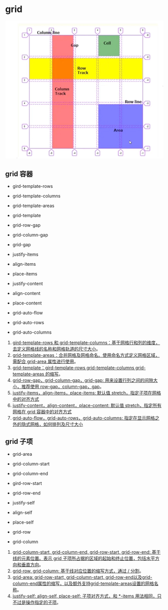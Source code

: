 # grid

![](../assets/imgs/1.png)

## grid 容器

- gird-template-rows
- grid-template-columns
- grid-template-areas
- grid-template
- grid-row-gap
- grid-column-gap
- grid-gap

- justify-items
- align-items
- place-items
- justify-content
- align-content
- place-content
- grid-auto-flow
- grid-auto-rows
- grid-auto-columns

1. [gird-template-rows 和 grid-template-columns：基于网格行和列的维度，去定义网格线的名称和网格轨道的尺寸大小](1.html)。
2. [grid-template-areas：合并网格及网格命名。使用命名方式定义网格区域，需配合 grid-area 属性进行使用](2.html)。
3. [grid-template：gird-template-rows grid-template-columns grid-template-areas 的缩写](2.html)。
4. [grid-row-gap，grid-column-gap，grid-gap: 用来设置行列之间的间隙大小，推荐使用 row-gap，column-gap，gap](3.html)。
5. [justify-items，align-items，place-items: 默认值 stretch，指定子项在网格中的对齐方式](4.html)
6. [justify-content，align-content，place-content: 默认值 stretch，指定所有网格在 grid 容器中的对齐方式](5.html)
7. [grid-auto-flow，grid-auto-rows，grid-auto-columns: 指定在显示网格之外的隐式网格，如何排列及尺寸大小](6.html)



## grid 子项

- grid-area
- grid-column-start
- grid-column-end
- gird-row-start
- grid-row-end

- justify-self
- align-self
- place-self
- grid-row
- grid-column

1. [grid-column-start, grid-column-end, grid-row-start, grid-row-end: 基于线的元素位置。表示 grid 子项所占据的区域的起始和终止位置，包括水平方向和垂直方向](7.html)。
2. [grid-row, grid-column: 基于线对应位置的缩写方式，通过 / 分割](7.html)。
3. [grid-area: grid-row-start, grid-column-start, grid-row-end以及grid-column-end属性的缩写，以及额外支持grid-template-areas设置的网格名称](8.html)。
4. [justify-self: align-self, place-self: 子项对齐方式，和 *-items 用法相同，只不过是操作指定的子项](9.html)。